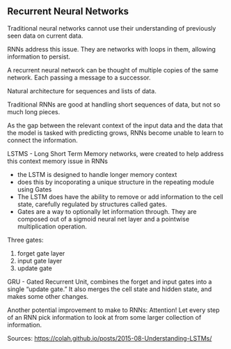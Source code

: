 ## Recurrent Neural Networks

Traditional neural networks cannot use their understanding of previously seen data on current data.

RNNs address this issue. They are networks with loops in them, allowing information to persist.

A recurrent neural network can be thought of multiple copies of the same network. Each passing a message to a successor.

Natural architecture for sequences and lists of data.

Traditional RNNs are good at handling short sequences of data, but not so much long pieces.

As the gap between the relevant context of the input data and the data that the model is tasked with predicting grows, RNNs become unable to learn to connect the information.

LSTMS - Long Short Term Memory networks, were created to help address this context memory issue in RNNs
* the LSTM is designed to handle longer memory context
* does this by incoporating a unique structure in the repeating module using Gates
* The LSTM does have the ability to remove or add information to the cell state, carefully regulated by structures called gates.
* Gates are a way to optionally let information through. They are composed out of a sigmoid neural net layer and a pointwise multiplication operation.

Three gates:
1. forget gate layer
2. input gate layer
3. update gate

GRU - Gated Recurrent Unit, combines the forget and input gates into a single “update gate.” It also merges the cell state and hidden state, and makes some other changes.

Another potential improvement to make to RNNs: Attention! Let every step of an RNN pick information to look at from some larger collection of information.


Sources:
https://colah.github.io/posts/2015-08-Understanding-LSTMs/